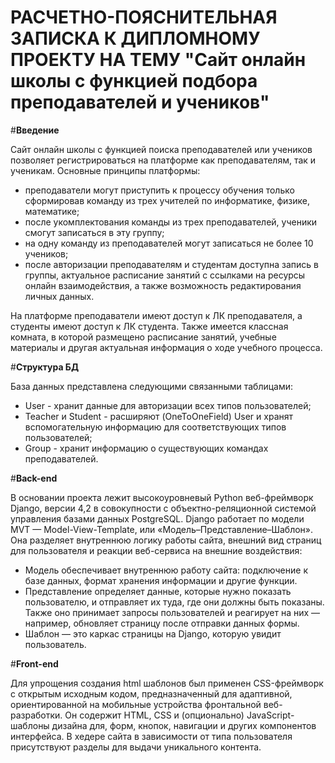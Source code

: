 РАСЧЕТНО-ПОЯСНИТЕЛЬНАЯ ЗАПИСКА К ДИПЛОМНОМУ ПРОЕКТУ НА ТЕМУ "Сайт онлайн школы с функцией подбора преподавателей и учеников"
=============

#**Введение**

   Сайт онлайн школы с функцией поиска преподавателей или учеников позволяет регистрироваться на платформе как преподавателям, так и ученикам. Основные принципы платформы:
- преподаватели могут приступить к процессу обучения только сформировав команду из трех учителей по информатике, физике, математике;
- после укомплектования команды из трех преподавателей, ученики смогут записаться в эту группу;  
- на одну команду из преподавателей могут записаться не более 10 учеников;
- после авторизации преподавателям и студентам доступна запись в группы, актуальное расписание занятий с ссылками на ресурсы онлайн взаимодействия, а также возможность редактирования личных данных.

На платформе преподаватели имеют доступ к ЛК преподавателя, а студенты имеют доступ к ЛК студента. Также имеется классная комната, в которой размещено расписание занятий, учебные материалы и другая актуальная информация о ходе учебного процесса.

#**Структура БД**

   База данных представлена следующими связанными таблицами:
* User - хранит данные для авторизации всех типов пользователей;
* Teacher и Student - расширяют (OneToOneField) User и хранят вспомогательную информацию для соответствующих типов пользователей;
* Group - хранит информацию о существующих командах преподавателей.

#**Back-end**

   В основании проекта лежит высокоуровневый Python веб-фреймворк Django, версии 4,2 в совокупности с объектно-реляционной системой управления базами данных PostgreSQL.
   Django работает по модели MVT — Model-View-Template, или «Модель–Представление–Шаблон». Она разделяет внутреннюю логику работы сайта, внешний вид страниц для пользователя и реакции веб-сервиса на внешние воздействия:
+ Модель обеспечивает внутреннюю работу сайта: подключение к базе данных, формат хранения информации и другие функции.
+ Представление определяет данные, которые нужно показать пользователю, и отправляет их туда, где они должны быть показаны. Также оно принимает запросы пользователей и реагирует на них — например, обновляет страницу после отправки данных формы.
+ Шаблон — это каркас страницы на Django, которую увидит пользователь.

#**Front-end**

   Для упрощения создания html шаблонов был применен CSS-фреймворк с открытым исходным кодом, предназначенный для адаптивной, ориентированной на мобильные устройства фронтальной веб-разработки. Он содержит HTML, CSS и (опционально) JavaScript-шаблоны дизайна для, форм, кнопок, навигации и других компонентов интерфейса.
   В хедере сайта в зависимости от типа пользователя присутствуют разделы для выдачи уникального контента.
